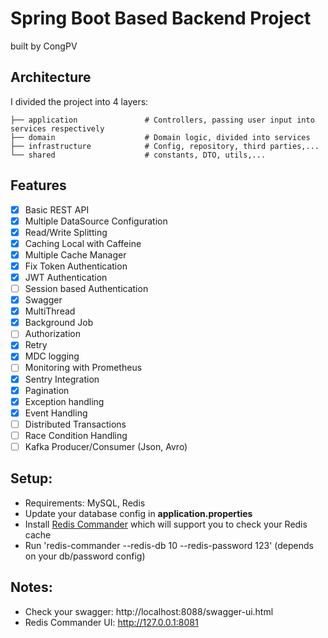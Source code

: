 # Spring Boot Based Backend Project

built by CongPV

## Architecture

I divided the project into 4 layers:

    ├── application               # Controllers, passing user input into services respectively
    ├── domain                    # Domain logic, divided into services
    ├── infrastructure            # Config, repository, third parties,...
    └── shared                    # constants, DTO, utils,...

## Features

- [X] Basic REST API
- [X] Multiple DataSource Configuration
- [X] Read/Write Splitting
- [X] Caching Local with Caffeine
- [X] Multiple Cache Manager
- [X] Fix Token Authentication
- [X] JWT Authentication
- [ ] Session based Authentication
- [X] Swagger
- [X] MultiThread
- [X] Background Job
- [ ] Authorization
- [X] Retry
- [X] MDC logging
- [ ] Monitoring with Prometheus
- [X] Sentry Integration
- [X] Pagination
- [X] Exception handling
- [X] Event Handling
- [ ] Distributed Transactions
- [ ] Race Condition Handling
- [ ] Kafka Producer/Consumer (Json, Avro)
## Setup:

- Requirements: MySQL, Redis
- Update your database config in **application.properties**
- Install [Redis Commander](https://github.com/joeferner/redis-commander) which will support you to
  check your Redis cache
- Run 'redis-commander --redis-db 10 --redis-password 123' (depends on your db/password config)

## Notes:

- Check your swagger: http://localhost:8088/swagger-ui.html
- Redis Commander UI: http://127.0.0.1:8081